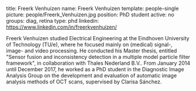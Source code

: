 title: Freerk Venhuizen
name: Freerk Venhuizen
template: people-single
picture: people/Freerk_Venhuizen.jpg
position: PhD student
active: no
groups: diag, retina
type: phd
linkedin: https://www.linkedin.com/in/freerkvenhuizen/

Freerk Venhuizen studied Electrical Engineering at the Eindhoven University of Technology (TU/e), where he focused mainly on (medical) signal-, image- and video processing. He conducted his Master thesis, entitled "Sensor fusion and inconsistency detection in a multiple model particle filter framework", in collaboration with Thales Nederland B.V.. From January 2014 until December 2017, he worked as a PhD student in the Diagnostic Image Analysis Group on the development and evaluation of automatic image analysis methods of OCT scans, supervised by Clarisa Sánchez.
